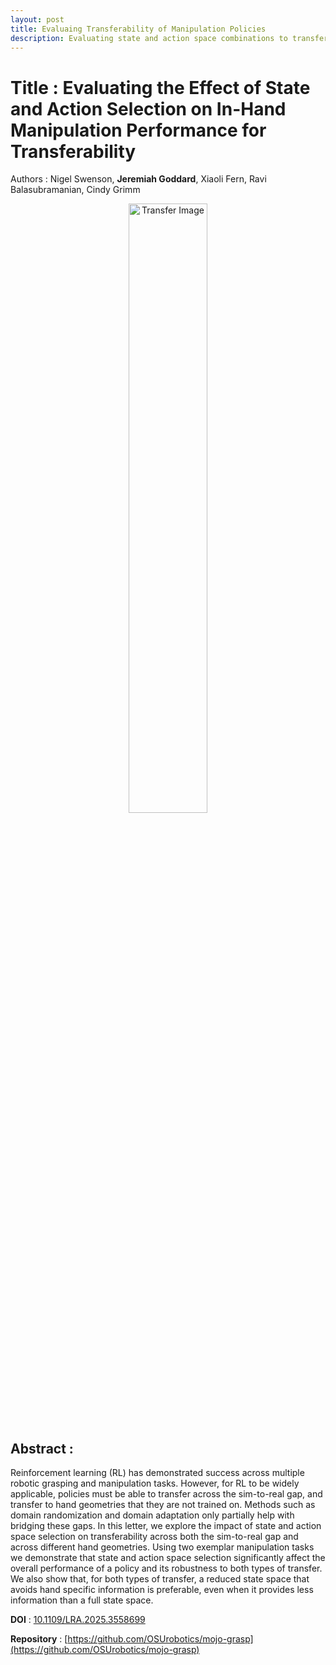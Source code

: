 ```yaml
---
layout: post
title: Evaluaing Transferability of Manipulation Policies
description: Evaluating state and action space combinations to transfer RL policies to different hands
---
```


Title : Evaluating the Effect of State and Action Selection on In-Hand Manipulation Performance for Transferability
=========

Authors : Nigel Swenson, **Jeremiah Goddard**, Xiaoli Fern, Ravi Balasubramanian, Cindy Grimm

<div style="text-align: center;">
  <img src="{{ '/assets/Alt_methods_figure_v7.PNG' | relative_url }}" alt="Transfer Image" style="max-width: 1200px; width: 50%; height: auto;" />
</div>

Abstract : 
----------
Reinforcement learning (RL) has demonstrated success across multiple robotic grasping and manipulation tasks. However, for RL to be widely applicable, policies must be able to transfer across the sim-to-real gap, and transfer to hand geometries that they are not trained on. Methods such as domain randomization and domain adaptation only partially help with bridging these gaps. In this letter, we explore the impact of state and action space selection on transferability across both the sim-to-real gap and across different hand geometries. Using two exemplar manipulation tasks we demonstrate that state and action space selection significantly affect the overall performance of a policy and its robustness to both types of transfer. We also show that, for both types of transfer, a reduced state space that avoids hand specific information is preferable, even when it provides less information than a full state space.

**DOI** : [10.1109/LRA.2025.3558699](https://doi.org/10.1109/LRA.2025.3558699)

**Repository** : [https://github.com/OSUrobotics/mojo-grasp](https://github.com/OSUrobotics/mojo-grasp)